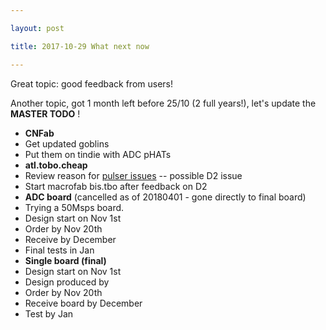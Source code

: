 ```yaml
---

layout: post

title: 2017-10-29 What next now

---
```



Great topic: good feedback from users!

Another topic, got 1 month left before 25/10 (2 full years!), let's
update the **MASTER TODO** !

-   **CNFab**
-   Get updated goblins
-   Put them on tindie with ADC pHATs
-   **atl.tobo.cheap**
-   Review reason for [pulser
    issues](/retired/alt.tbo/20171028a/Readme.md) -- possible D2 issue
-   Start macrofab bis.tbo after feedback on D2
-   **ADC board** (cancelled as of 20180401 - gone directly to final
    board)
-   Trying a 50Msps board.
-   Design start on Nov 1st
-   Order by Nov 20th
-   Receive by December
-   Final tests in Jan
-   **Single board (final)**
-   Design start on Nov 1st
-   Design produced by
-   Order by Nov 20th
-   Receive board by December
-   Test by Jan

